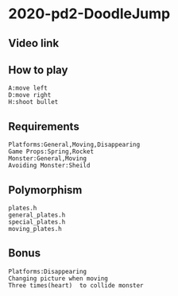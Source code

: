# 2020-pd2-DoodleJump

## Video link
## How to play
    A:move left
    D:move right
    H:shoot bullet
## Requirements
    Platforms:General,Moving,Disappearing
    Game Props:Spring,Rocket
    Monster:General,Moving
    Avoiding Monster:Sheild
## Polymorphism
    plates.h
    general_plates.h
    special_plates.h
    moving_plates.h
## Bonus
    Platforms:Disappearing
    Changing picture when moving
    Three times(heart)  to collide monster
